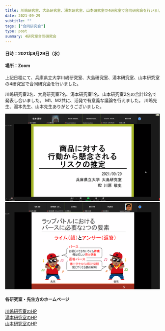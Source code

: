 ```yaml
---
title: 川嶋研究室、大島研究室、湯本研究室、山本研究室の4研究室で合同研究会を行いました
date: 2021-09-29
subtitle: ""
tags: ["合同研究会"]
type: post
summary: 4研究室合同研究会
---
```



<!-- ![](IMG_20210630_154409.jpg "神戸情報科学キャンパスの様子") -->

#### 日時：2021年9月29日（水）
#### 場所：Zoom

上記日程にて、兵庫県立大学川嶋研究室、大島研究室、湯本研究室、山本研究室の4研究室で合同研究会を行いました。

川嶋研究室2名、大島研究室7名、湯本研究室1名、山本研究室2名の合計12名で発表し合いました。
M1、M2共に、活発で有意義な議論を行えました。
川嶋先生、湯本先生、山本先生ありがとうございました。

![](img1.png)
![](img2.png)
<!-- ![](IMG_0011.JPG) -->
#### 各研究室・先生方のホームページ
[川嶋研究室のHP](https://interaction-lab.org/kawashima/index-j.html)<br>
[湯本研究室のHP](https://sites.google.com/view/yumotolab/)<br>
[山本研究室のHP](https://rerank-lab.org/message/)
  
  



<!-- 1. 論文採録バージョン -->
<!-- [第一著者]さんの論文が「[学会フルネーム]」に採録されました。 -->

<!-- [公式Webページ](学会公式ページTopのURL) -->


<!-- 書誌情報。書式はPublicationsを参考。変にコードブロックとかで囲まなくてOK -->


<!-- [年月日]に発表予定 -->



<!-- 2. 論文発表済みバージョン -->
<!-- [第一著者]さんが「[学会フルネーム]」で発表しました。 -->

<!-- [公式Webページ](学会公式ページTopのURL) -->


<!-- 書誌情報。書式はPublicationsを参考。変にコードブロックとかで囲まなくてOK -->


<!-- 3. 論文受賞バージョン -->
<!-- [第一著者]さんの論文が「[学会フルネーム]」で「[受賞名]」を受賞しました -->

<!-- [公式Webページ](学会公式ページTopのURL) -->


<!-- 書誌情報。書式はPublicationsを参考。変にコードブロックとかで囲まなくてOK -->

<!-- 同学会複数名の場合は並べて良い感じにして -->
